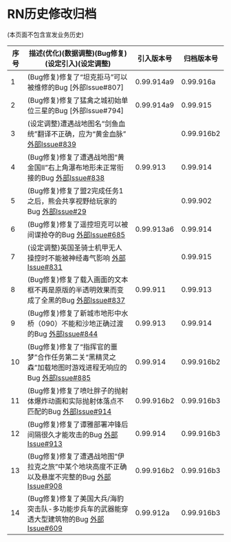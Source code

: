 # RN历史修改归档
(本页面不包含宣发业务历史)

|序号|描述(优化)(数据调整)(Bug修复)(设定引入)(设定调整)                                             |引入版本号|归档版本号|
|----|-------------------------------------------------------------------------------------------|---------|----------|
|1|(Bug修复)修复了“坦克拒马”可以被维修的Bug                                                 [外部Issue#807] |0.99.914a9|0.99.916a|
|2|(Bug修复)修复了猛禽之城初始单位三星的Bug                                                  [外部Issue#794] |0.99.914a9|0.99.915|
|3|(设定调整)遭遇战地图名“剑鱼血统”翻译不正确，应为“黄金血脉”                                  [外部Issue#839](https://github.com/Zero-Fanker/RN_All_Issues/issues/839) ||0.99.916b2|
|4|(Bug修复)修复了遭遇战地图“黄金国Ⅱ”右上角瀑布地形未正常衔接的Bug                                     [外部Issue#838](https://github.com/Zero-Fanker/RN_All_Issues/issues/838) |0.99.913|0.99.914|
|5|(Bug修复)修复了盟2完成任务1之后，熊会共享视野给玩家的Bug                                     [外部Issue#29](https://github.com/Zero-Fanker/RN_All_Issues/issues/29) ||0.99.902|
|6|(Bug修复)修复了遥控坦克可以被间谍抢夺的Bug                                                 [外部Issue#685](https://github.com/Zero-Fanker/RN_All_Issues/issues/685) |0.99.913a6|0.99.914|
|7|(设定调整)英国圣骑士机甲无人操控时不能被神经毒气影响                                       [外部Issue#831](https://github.com/Zero-Fanker/RN_All_Issues/issues/831) ||0.99.915|
|8|(Bug修复)修复了载入画面的文本框不再是原版的半透明效果而变成了全黑的Bug                                   [外部Issue#837](https://github.com/Zero-Fanker/RN_All_Issues/issues/837) |0.99.911|0.99.913|
|9|(Bug修复)修复了新城市地形中水桥（090）不能和沙地正确过渡的Bug                                      [外部Issue#844](https://github.com/Zero-Fanker/RN_All_Issues/issues/844) |0.99.913|0.99.914|
|10|(Bug修复)修复了“指挥官的噩梦”合作任务第二关“黑精灵之森”加载地图时游戏进程无响应的Bug                          [外部Issue#885](https://github.com/Zero-Fanker/RN_All_Issues/issues/885) |0.99.914|0.99.916b2|
|11|(Bug修复)修复了喷吐胖子的抛射体爆炸动画和实际抛射体落点不匹配的Bug                                     [外部Issue#914](https://github.com/Zero-Fanker/RN_All_Issues/issues/914) |0.99.916b2|0.99.916b3|
|12|(Bug修复)修复了谭雅部署冲锋后间隔很久才能攻击的Bug                                             [外部Issue#913](https://github.com/Zero-Fanker/RN_All_Issues/issues/913) |0.99.914|0.99.916b3|
|13|(Bug修复)修复了遭遇战地图“伊拉克之旅”中某个地块高度不正确以及悬崖不完整的Bug                               [外部Issue#908](https://github.com/Zero-Fanker/RN_All_Issues/issues/908) |0.99.916b2|0.99.916b3|
|14|(Bug修复)修复了美国大兵/海豹突击队-多功能步兵车的武器能穿透大型建筑物的Bug                                [外部Issue#609](https://github.com/Zero-Fanker/RN_All_Issues/issues/609) |0.99.912a|0.99.916b3|
